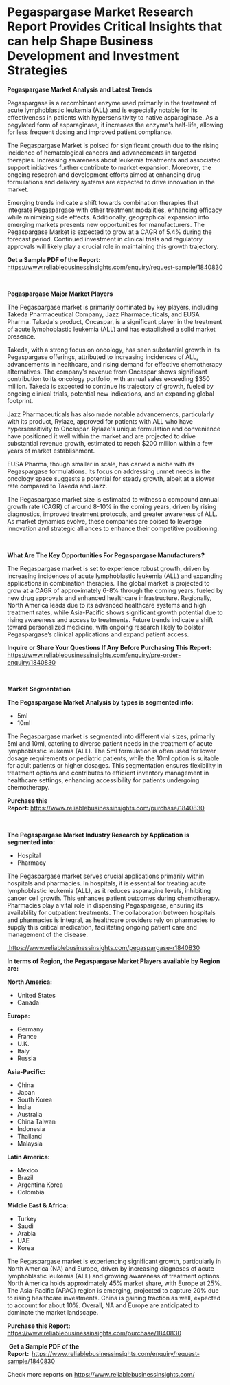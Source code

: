<p><h1>Pegaspargase Market Research Report Provides Critical Insights that can help Shape Business Development and Investment Strategies</h1></p><p><strong>Pegaspargase Market Analysis and Latest Trends</strong></p>
<p><p>Pegaspargase is a recombinant enzyme used primarily in the treatment of acute lymphoblastic leukemia (ALL) and is especially notable for its effectiveness in patients with hypersensitivity to native asparaginase. As a pegylated form of asparaginase, it increases the enzyme's half-life, allowing for less frequent dosing and improved patient compliance.</p><p>The Pegaspargase Market is poised for significant growth due to the rising incidence of hematological cancers and advancements in targeted therapies. Increasing awareness about leukemia treatments and associated support initiatives further contribute to market expansion. Moreover, the ongoing research and development efforts aimed at enhancing drug formulations and delivery systems are expected to drive innovation in the market.</p><p>Emerging trends indicate a shift towards combination therapies that integrate Pegaspargase with other treatment modalities, enhancing efficacy while minimizing side effects. Additionally, geographical expansion into emerging markets presents new opportunities for manufacturers. The Pegaspargase Market is expected to grow at a CAGR of 5.4% during the forecast period. Continued investment in clinical trials and regulatory approvals will likely play a crucial role in maintaining this growth trajectory.</p></p>
<p><strong>Get a Sample PDF of the Report:&nbsp;</strong> <a href="https://www.reliablebusinessinsights.com/enquiry/request-sample/1840830?utm_campaign=3077&utm_medium=2&utm_source=Github&utm_content=ia&utm_term=08032025&utm_id=pegaspargase">https://www.reliablebusinessinsights.com/enquiry/request-sample/1840830</a></p>
<p>&nbsp;</p>
<p><strong>Pegaspargase Major Market Players</strong></p>
<p><p>The Pegaspargase market is primarily dominated by key players, including Takeda Pharmaceutical Company, Jazz Pharmaceuticals, and EUSA Pharma. Takeda's product, Oncaspar, is a significant player in the treatment of acute lymphoblastic leukemia (ALL) and has established a solid market presence.</p><p>Takeda, with a strong focus on oncology, has seen substantial growth in its Pegaspargase offerings, attributed to increasing incidences of ALL, advancements in healthcare, and rising demand for effective chemotherapy alternatives. The company's revenue from Oncaspar shows significant contribution to its oncology portfolio, with annual sales exceeding $350 million. Takeda is expected to continue its trajectory of growth, fueled by ongoing clinical trials, potential new indications, and an expanding global footprint.</p><p>Jazz Pharmaceuticals has also made notable advancements, particularly with its product, Rylaze, approved for patients with ALL who have hypersensitivity to Oncaspar. Rylaze's unique formulation and convenience have positioned it well within the market and are projected to drive substantial revenue growth, estimated to reach $200 million within a few years of market establishment.</p><p>EUSA Pharma, though smaller in scale, has carved a niche with its Pegaspargase formulations. Its focus on addressing unmet needs in the oncology space suggests a potential for steady growth, albeit at a slower rate compared to Takeda and Jazz.</p><p>The Pegaspargase market size is estimated to witness a compound annual growth rate (CAGR) of around 8-10% in the coming years, driven by rising diagnostics, improved treatment protocols, and greater awareness of ALL. As market dynamics evolve, these companies are poised to leverage innovation and strategic alliances to enhance their competitive positioning.</p></p>
<p>&nbsp;</p>
<p><strong>What Are The Key Opportunities For Pegaspargase Manufacturers?</strong></p>
<p><p>The Pegaspargase market is set to experience robust growth, driven by increasing incidences of acute lymphoblastic leukemia (ALL) and expanding applications in combination therapies. The global market is projected to grow at a CAGR of approximately 6-8% through the coming years, fueled by new drug approvals and enhanced healthcare infrastructure. Regionally, North America leads due to its advanced healthcare systems and high treatment rates, while Asia-Pacific shows significant growth potential due to rising awareness and access to treatments. Future trends indicate a shift toward personalized medicine, with ongoing research likely to bolster Pegaspargase’s clinical applications and expand patient access.</p></p>
<p><strong>Inquire or Share Your Questions If Any Before Purchasing This Report:</strong> <a href="https://www.reliablebusinessinsights.com/enquiry/pre-order-enquiry/1840830?utm_campaign=3077&utm_medium=2&utm_source=Github&utm_content=ia&utm_term=08032025&utm_id=pegaspargase">https://www.reliablebusinessinsights.com/enquiry/pre-order-enquiry/1840830</a></p>
<p>&nbsp;</p>
<p><strong>Market Segmentation</strong></p>
<p><strong>The Pegaspargase Market Analysis by types is segmented into:</strong></p>
<p><ul><li>5ml</li><li>10ml</li></ul></p>
<p><p>The Pegaspargase market is segmented into different vial sizes, primarily 5ml and 10ml, catering to diverse patient needs in the treatment of acute lymphoblastic leukemia (ALL). The 5ml formulation is often used for lower dosage requirements or pediatric patients, while the 10ml option is suitable for adult patients or higher dosages. This segmentation ensures flexibility in treatment options and contributes to efficient inventory management in healthcare settings, enhancing accessibility for patients undergoing chemotherapy.</p></p>
<p><strong>Purchase this Report:&nbsp;</strong><a href="https://www.reliablebusinessinsights.com/purchase/1840830?utm_campaign=3077&utm_medium=2&utm_source=Github&utm_content=ia&utm_term=08032025&utm_id=pegaspargase">https://www.reliablebusinessinsights.com/purchase/1840830</a></p>
<p>&nbsp;</p>
<p><strong>The Pegaspargase Market Industry Research by Application is segmented into:</strong></p>
<p><ul><li>Hospital</li><li>Pharmacy</li></ul></p>
<p><p>The Pegaspargase market serves crucial applications primarily within hospitals and pharmacies. In hospitals, it is essential for treating acute lymphoblastic leukemia (ALL), as it reduces asparagine levels, inhibiting cancer cell growth. This enhances patient outcomes during chemotherapy. Pharmacies play a vital role in dispensing Pegaspargase, ensuring its availability for outpatient treatments. The collaboration between hospitals and pharmacies is integral, as healthcare providers rely on pharmacies to supply this critical medication, facilitating ongoing patient care and management of the disease.</p></p>
<p><a href="https://www.reliablebusinessinsights.com/pegaspargase-r1840830?utm_campaign=3077&utm_medium=2&utm_source=Github&utm_content=ia&utm_term=08032025&utm_id=pegaspargase">&nbsp;https://www.reliablebusinessinsights.com/pegaspargase-r1840830</a></p>
<p><strong>In terms of Region, the Pegaspargase Market Players available by Region are:</strong></p>
<p>
    <p> <strong> North America: </strong>
        <ul>
            <li>United States</li>
            <li>Canada</li>
        </ul>
        </p> 
    <p> <strong> Europe: </strong>
        <ul>
            <li>Germany</li>
            <li>France</li>
            <li>U.K.</li>
            <li>Italy</li>
            <li>Russia</li>
        </ul>
        </p> 
    <p> <strong> Asia-Pacific: </strong>
        <ul>
            <li>China</li>
            <li>Japan</li>
            <li>South Korea</li>
            <li>India</li>
            <li>Australia</li>
            <li>China Taiwan</li>
            <li>Indonesia</li>
            <li>Thailand</li>
            <li>Malaysia</li>
        </ul>
        </p> 
    <p> <strong> Latin America: </strong>
        <ul>
            <li>Mexico</li>
            <li>Brazil</li>
            <li>Argentina Korea</li>
            <li>Colombia</li>
        </ul>
        </p> 
    <p> <strong> Middle East & Africa: </strong>
        <ul>
            <li>Turkey</li>
            <li>Saudi</li>
            <li>Arabia</li>
            <li>UAE</li>
            <li>Korea</li>
        </ul>
    </p>
    </p>
<p><p>The Pegaspargase market is experiencing significant growth, particularly in North America (NA) and Europe, driven by increasing diagnoses of acute lymphoblastic leukemia (ALL) and growing awareness of treatment options. North America holds approximately 45% market share, with Europe at 25%. The Asia-Pacific (APAC) region is emerging, projected to capture 20% due to rising healthcare investments. China is gaining traction as well, expected to account for about 10%. Overall, NA and Europe are anticipated to dominate the market landscape.</p></p>
<p><strong>Purchase this Report: </strong><a href="https://www.reliablebusinessinsights.com/purchase/1840830?utm_campaign=3077&utm_medium=2&utm_source=Github&utm_content=ia&utm_term=08032025&utm_id=pegaspargase">https://www.reliablebusinessinsights.com/purchase/1840830</a></p>
<p>&nbsp;<strong>Get a Sample PDF of the Report:&nbsp;&nbsp;</strong><a href="https://www.reliablebusinessinsights.com/enquiry/request-sample/1840830?utm_campaign=3077&utm_medium=2&utm_source=Github&utm_content=ia&utm_term=08032025&utm_id=pegaspargase">https://www.reliablebusinessinsights.com/enquiry/request-sample/1840830</a></p>
<p><strong></strong></p>
<p>Check more reports on <a href="https://www.reliablebusinessinsights.com/?utm_campaign=3077&utm_medium=2&utm_source=Github&utm_content=ia&utm_term=08032025&utm_id=pegaspargase">https://www.reliablebusinessinsights.com/</a></p>